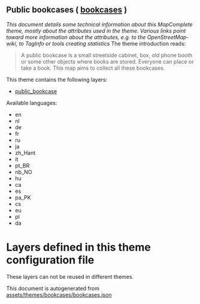[//]: # (WARNING: this file is automatically generated. Please find the sources at the bottom and edit those sources)

## Public bookcases ( [bookcases](https://mapcomplete.org/bookcases) )
_This document details some technical information about this MapComplete theme, mostly about the attributes used in the theme. Various links point toward more information about the attributes, e.g. to the OpenStreetMap-wiki, to TagInfo or tools creating statistics_
The theme introduction reads:

> A public bookcase is a small streetside cabinet, box, old phone booth or some other objects where books are stored. Everyone can place or take a book. This map aims to collect all these bookcases.

This theme contains the following layers:


 - [public_bookcase](../Layers/public_bookcase.md)


Available languages:


 - en
 - nl
 - de
 - fr
 - ru
 - ja
 - zh_Hant
 - it
 - pt_BR
 - nb_NO
 - hu
 - ca
 - es
 - pa_PK
 - cs
 - eu
 - pl
 - da


# Layers defined in this theme configuration file
These layers can not be reused in different themes.


This document is autogenerated from [assets/themes/bookcases/bookcases.json](https://github.com/pietervdvn/MapComplete/blob/develop/assets/themes/bookcases/bookcases.json)
